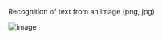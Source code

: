 Recognition of text from an image (png, jpg)

![image](https://user-images.githubusercontent.com/71581584/139878050-36f45039-a815-490b-8d51-2554b53282c6.png)
